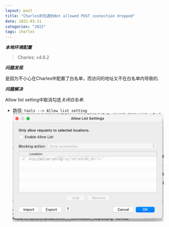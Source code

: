 ```yaml
---
layout: post
title: "Charles抓包遇到Not allowed POST connection dropped"
date: 2022-03-11
categories: "2022"
tags: charles
---
```


***本地环境配置***

> Charles: v4.6.2

***问题发现***

是因为不小心在Charles中配置了白名单，而访问的地址又不在白名单内导致的.

***问题解决***

Allow list setting中取消勾选*关闭白名单*.

- 路径: ``tools --> Allow list setting``
![image-20230109152319520.png](./assets/image-20230109152319520.png)